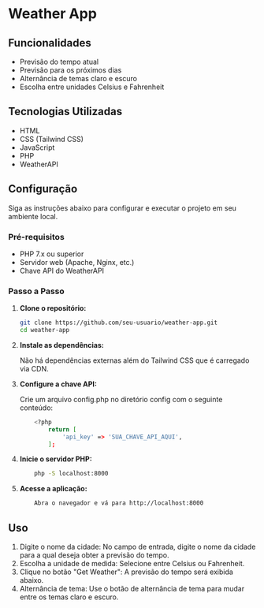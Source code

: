 # Weather App

## Funcionalidades

- Previsão do tempo atual
- Previsão para os próximos dias
- Alternância de temas claro e escuro
- Escolha entre unidades Celsius e Fahrenheit

## Tecnologias Utilizadas

- HTML
- CSS (Tailwind CSS)
- JavaScript
- PHP
- WeatherAPI

## Configuração

Siga as instruções abaixo para configurar e executar o projeto em seu ambiente local.

### Pré-requisitos

- PHP 7.x ou superior
- Servidor web (Apache, Nginx, etc.)
- Chave API do WeatherAPI

### Passo a Passo

1. **Clone o repositório:**

   ```bash
   git clone https://github.com/seu-usuario/weather-app.git
   cd weather-app
    ```

2. **Instale as dependências:**

    Não há dependências externas além do Tailwind CSS que é carregado via CDN.

3. **Configure a chave API:**

    Crie um arquivo config.php no diretório config com o seguinte conteúdo:

    ```bash
        <?php
            return [
                'api_key' => 'SUA_CHAVE_API_AQUI',
            ];
    ```

4. **Inicie o servidor PHP:**

    ```bash
        php -S localhost:8000
    ```

5. **Acesse a aplicação:**

    ```bash
        Abra o navegador e vá para http://localhost:8000
    ```

## Uso

1. Digite o nome da cidade: No campo de entrada, digite o nome da cidade para a qual deseja obter a previsão do tempo.
2. Escolha a unidade de medida: Selecione entre Celsius ou Fahrenheit.
3. Clique no botão "Get Weather": A previsão do tempo será exibida abaixo.
4. Alternância de tema: Use o botão de alternância de tema para mudar entre os temas claro e escuro.